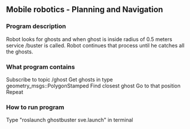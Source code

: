 ## Mobile robotics - Planning and Navigation

### Program description
Robot looks for ghosts and when ghost is inside radius of 0.5 meters service /buster is called.
Robot continues that process until he catches all the ghosts.

### What program contains
Subscribe to topic /ghost
Get ghosts in type geometry_msgs::PolygonStamped
Find closest ghost
Go to that position
Repeat

### How to run program
Type "roslaunch ghostbuster sve.launch" in terminal